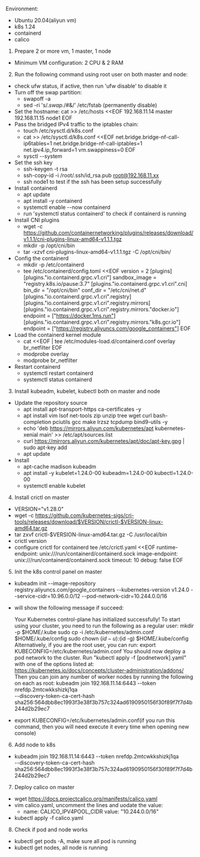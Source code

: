 Environment: 
 - Ubuntu 20.04(aliyun vm) 
 - k8s 1.24 
 - containerd
 - calico

1. Prepare 2 or more vm, 1 master, 1 node
 - Minimum VM configuration: 2 CPU & 2 RAM

2. Run the following command using root user on both master and node:
 - check ufw status, if active, then run 'ufw disable' to disable it
 - Turn off the swap partition: 
   - swapoff -a
   - sed -ri 's/.*swap.*/#&/' /etc/fstab (permanently disable)
 - Set the hostname:
   cat >> /etc/hosts <<EOF
   192.168.11.14 master
   192.168.11.15 node1
   EOF
 - Pass the bridged IPv4 traffic to the iptables chain:
   - touch /etc/sysctl.d/k8s.conf
   - cat >> /etc/sysctl.d/k8s.conf <<EOF
     net.bridge.bridge-nf-call-ip6tables=1
     net.bridge.bridge-nf-call-iptables=1
     net.ipv4.ip_forward=1
     vm.swappiness=0
     EOF
   - sysctl --system
 - Set the ssh key
   - ssh-keygen -t rsa
   - ssh-copy-id -i /root/.ssh/id_rsa.pub root@192.168.11.xx
   - ssh node1 to test if the ssh has been setup successfully
 - Install containerd
   - apt update
   - apt install -y containerd
   - systemctl enable --now containerd
   - run 'systemctl  status containerd' to check if containerd is running
 - Install CNI plugins
   - wget -c https://github.com/containernetworking/plugins/releases/download/v1.1.1/cni-plugins-linux-amd64-v1.1.1.tgz
   - mkdir -p /opt/cni/bin
   - tar -xzvf  cni-plugins-linux-amd64-v1.1.1.tgz -C /opt/cni/bin/
 - Config the containerd
   - mkdir -p /etc/containerd
   - tee /etc/containerd/config.toml <<EOF
     version = 2
     [plugins]
       [plugins."io.containerd.grpc.v1.cri"]
         sandbox_image = "registry.k8s.io/pause:3.7"
         [plugins."io.containerd.grpc.v1.cri".cni]
           bin_dir = "/opt/cni/bin"
           conf_dir = "/etc/cni/net.d"
         [plugins."io.containerd.grpc.v1.cri".registry]
           [plugins."io.containerd.grpc.v1.cri".registry.mirrors]
             [plugins."io.containerd.grpc.v1.cri".registry.mirrors."docker.io"]
               endpoint = ["https://docker.1ms.run"]
             [plugins."io.containerd.grpc.v1.cri".registry.mirrors."k8s.gcr.io"]
               endpoint = ["https://registry.aliyuncs.com/google_containers"]
     EOF
 - Load the containerd kernel module
   - cat <<EOF | tee /etc/modules-load.d/containerd.conf
     overlay
     br_netfilter
     EOF
   - modprobe overlay
   - modprobe br_netfilter
 - Restart containerd
   - systemctl restart containerd
   - systemctl status containerd
3. Install kubeadm, kubelet, kubectl both on master and node
 - Update the repository source
   - apt install apt-transport-https ca-certificates -y
   - apt install vim lsof net-tools zip unzip tree wget curl bash-completion pciutils gcc make lrzsz tcpdump bind9-utils -y
   - echo 'deb https://mirrors.aliyun.com/kubernetes/apt kubernetes-xenial main' >> /etc/apt/sources.list
   - curl https://mirrors.aliyun.com/kubernetes/apt/doc/apt-key.gpg | sudo apt-key add
   - apt update
 - Install
   - apt-cache madison  kubeadm
   - apt install -y kubelet=1.24.0-00 kubeadm=1.24.0-00 kubectl=1.24.0-00
   - systemctl enable kubelet
4. Install crictl on master
 - VERSION="v1.28.0"
 - wget -c https://github.com/kubernetes-sigs/cri-tools/releases/download/$VERSION/crictl-$VERSION-linux-amd64.tar.gz
 - tar zxvf crictl-$VERSION-linux-amd64.tar.gz -C /usr/local/bin
 - crictl version
 - configure crictl for containerd
   tee /etc/crictl.yaml <<EOF
   runtime-endpoint: unix:///run/containerd/containerd.sock
   image-endpoint: unix:///run/containerd/containerd.sock
   timeout: 10
   debug: false
   EOF
5. Init the k8s control panel on master
 - kubeadm init --image-repository registry.aliyuncs.com/google_containers --kubernetes-version v1.24.0 --service-cidr=10.96.0.0/12 --pod-network-cidr=10.244.0.0/16
 - will show the following message if succeed:
   
   Your Kubernetes control-plane has initialized successfully!
   To start using your cluster, you need to run the following as a regular user:
     mkdir -p $HOME/.kube
     sudo cp -i /etc/kubernetes/admin.conf $HOME/.kube/config
     sudo chown $(id -u):$(id -g) $HOME/.kube/config
   Alternatively, if you are the root user, you can run:
     export KUBECONFIG=/etc/kubernetes/admin.conf
   You should now deploy a pod network to the cluster.
   Run "kubectl apply -f [podnetwork].yaml" with one of the options listed at:
     https://kubernetes.io/docs/concepts/cluster-administration/addons/
   Then you can join any number of worker nodes by running the following on each as root:
   kubeadm join 192.168.11.14:6443 --token nrefdp.2mtcwkkshizkj1qa \
	  --discovery-token-ca-cert-hash sha256:564dbb8ec1993f3e38f3b757c324ad6190950156f30f89f7f7d4b244d2b29ec7
 
 - export KUBECONFIG=/etc/kubernetes/admin.conf(if you run this command, then you will need execute it every time when opening new console)
 
6. Add node to k8s
 - kubeadm join 192.168.11.14:6443 --token nrefdp.2mtcwkkshizkj1qa \
	  --discovery-token-ca-cert-hash sha256:564dbb8ec1993f3e38f3b757c324ad6190950156f30f89f7f7d4b244d2b29ec7
7. Deploy calico on master
 - wget https://docs.projectcalico.org/manifests/calico.yaml
 - vim calico.yaml, uncomment the lines and uodate the value:
   - name: CALICO_IPV4POOL_CIDR
     value: "10.244.0.0/16"
 - kubectl apply -f calico.yaml
8. Check if pod and node works
 - kubectl get pods -A, make sure all pod is running
 - kubectl get nodes, all node is running
